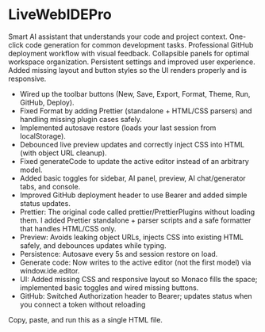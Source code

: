 # LiveWebIDEPro
Smart AI assistant that understands your code and project context. One-click code generation for common development tasks. Professional GitHub deployment workflow with visual feedback. Collapsible panels for optimal workspace organization. Persistent settings and improved user experience.
Added missing layout and button styles so the UI renders properly and is responsive.
- Wired up the toolbar buttons (New, Save, Export, Format, Theme, Run, GitHub, Deploy).
- Fixed Format by adding Prettier (standalone + HTML/CSS parsers) and handling missing plugin cases safely.
- Implemented autosave restore (loads your last session from localStorage).
- Debounced live preview updates and correctly inject CSS into HTML (with object URL cleanup).
- Fixed generateCode to update the active editor instead of an arbitrary model.
- Added basic toggles for sidebar, AI panel, preview, AI chat/generator tabs, and console.
- Improved GitHub deployment header to use Bearer and added simple status updates.
- Prettier: The original code called prettier/PrettierPlugins without loading them. I added Prettier standalone + parser scripts and a safe formatter that handles HTML/CSS only.
- Preview: Avoids leaking object URLs, injects CSS into existing HTML safely, and debounces updates while typing.
- Persistence: Autosave every 5s and session restore on load.
- Generate code: Now writes to the active editor (not the first model) via window.ide.editor.
- UI: Added missing CSS and responsive layout so Monaco fills the space; implemented basic toggles and wired missing buttons.
- GitHub: Switched Authorization header to Bearer; updates status when you connect a token without reloading

Copy, paste, and run this as a single HTML file.
